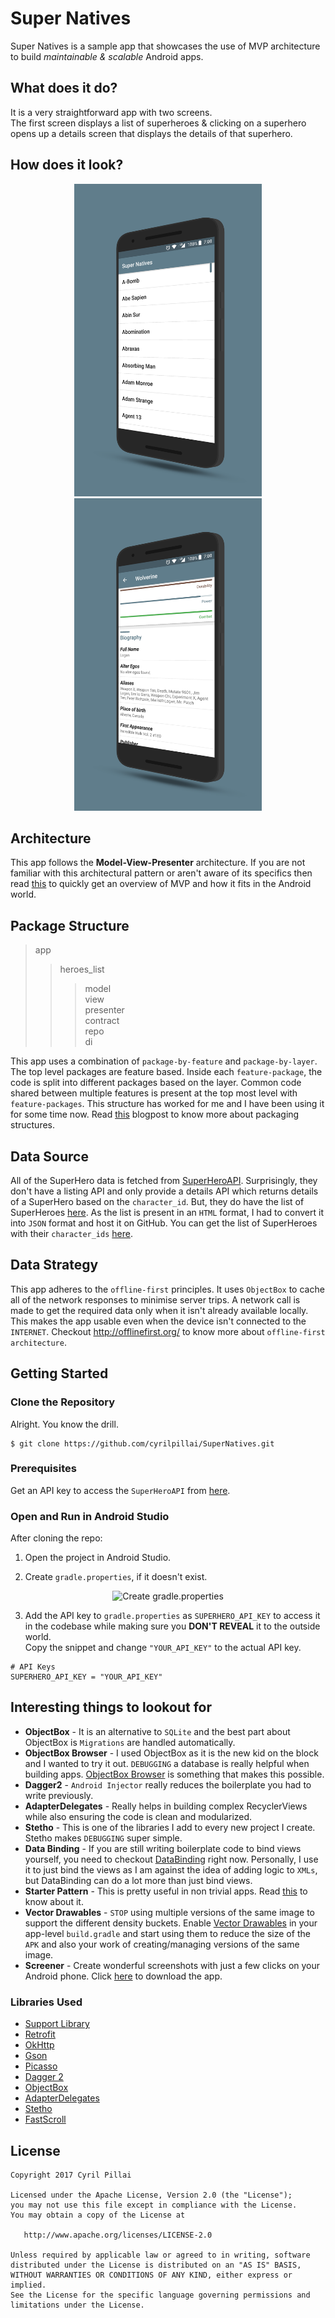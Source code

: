 # Super Natives

Super Natives is a sample app that showcases the use of MVP architecture to build *maintainable & scalable* Android apps.


## What does it do?
It is a very straightforward app with two screens.
<br>The first screen displays a list of superheroes & clicking on a superhero opens up a details screen that displays the details of that superhero.

## How does it look?

<p align="center">
  <img src="/assets/list_screen.png" alt="Screenshots"  height="500" width="300"/>
  <img src="/assets/details_screen.png" alt="Screenshots"  height="500" width="300"/>
</p>

## Architecture
This app follows the **Model-View-Presenter** architecture. If you are not familiar with this architectural pattern or aren't aware of its specifics then read [this](https://antonioleiva.com/mvp-android/) to quickly get an overview of MVP and how it fits in the Android world.

## Package Structure
> app
>> heroes_list
>>> model<br>
>>> view<br>
>>> presenter<br>
>>> contract<br>
>>> repo<br>
>>> di<br>

This app uses a combination of `package-by-feature` and `package-by-layer`. The top level packages are feature based. Inside each `feature-package`, the code is split into different packages based on the layer. Common code shared between multiple features is present at the top most level with `feature-packages`. This structure has worked for me and I have been using it for some time now. Read [this](http://www.javapractices.com/topic/TopicAction.do?Id=205) blogpost to know more about packaging structures.

## Data Source
All of the SuperHero data is fetched from [SuperHeroAPI](http://superheroapi.com/). Surprisingly, they don't have a listing API and only provide a details API which returns details of a SuperHero based on the `character_id`. But, they do have the list of SuperHeroes [here](http://superheroapi.com/ids.html). As the list is present in an `HTML` format, I had to convert it into `JSON` format and host it on GitHub. You can get the list of SuperHeroes with their `character_ids` [here](https://cyrilpillai.github.io/SuperHeroes/list.json).

## Data Strategy
This app adheres to the `offline-first` principles. It uses `ObjectBox` to cache all of the network responses to minimise server trips. A network call is made to get the required data only when it isn't already available locally. This makes the app usable even when the device isn't connected to the `INTERNET`. Checkout http://offlinefirst.org/ to know more about `offline-first architecture`.

## Getting Started

### Clone the Repository

Alright. You know the drill.

```
$ git clone https://github.com/cyrilpillai/SuperNatives.git
```

### Prerequisites
Get an API key to access the `SuperHeroAPI` from [here](http://superheroapi.com/).

### Open and Run in Android Studio

After cloning the repo:

1. Open the project in Android Studio.

2. Create `gradle.properties`, if it doesn't exist.

<p align="center">
  <img src="https://media.giphy.com/media/xUNd9X3bbwIuMyDxkY/giphy.gif" alt="Create gradle.properties"/>
</p>

3. Add the API key to `gradle.properties` as `SUPERHERO_API_KEY` to access it in the codebase while making sure you **DON'T REVEAL** it to the outside world. <br> Copy the snippet and change `"YOUR_API_KEY"` to the actual API key.
```
# API Keys
SUPERHERO_API_KEY = "YOUR_API_KEY"
```

## Interesting things to lookout for
* **ObjectBox** - It is an alternative to `SQLite` and the best part about ObjectBox is `Migrations` are handled automatically.
* **ObjectBox Browser** - I used ObjectBox as it is the new kid on the block and I wanted to try it out. `DEBUGGING` a database is really helpful when building apps. [ObjectBox Browser](http://objectbox.io/objectbox-1-1-introduces-data-browser/) is something that makes this possible.
* **Dagger2** - `Android Injector` really reduces the boilerplate you had to write previously.
* **AdapterDelegates** - Really helps in building complex RecyclerViews while also ensuring the code is clean and modularized.
* **Stetho** - This is one of the libraries I add to every new project I create. Stetho makes `DEBUGGING` super simple.
* **Data Binding** - If you are still writing boilerplate code to bind views yourself, you need to checkout [DataBinding](https://developer.android.com/topic/libraries/data-binding/index.html) right now. Personally, I use it to just bind the views as I am against the idea of adding logic to `XMLs`, but DataBinding can do a lot more than just bind views.
* **Starter Pattern** - This is pretty useful in non trivial apps. Read [this](https://hackernoon.com/object-oriented-tricks-4-starter-pattern-android-edition-1844e1a8522d) to know about it.
* **Vector Drawables** - `STOP` using multiple versions of the same image to support the different density buckets. Enable [Vector Drawables](https://developer.android.com/guide/topics/graphics/vector-drawable-resources.html) in your app-level `build.gradle` and start using them to reduce the size of the `APK` and also your work of creating/managing versions of the same image.
* **Screener** - Create wonderful screenshots with just a few clicks on your Android phone. Click [here](https://play.google.com/store/apps/details?id=de.toastcode.screener&hl=en) to download the app.


### Libraries Used
* [Support Library](https://developer.android.com/topic/libraries/support-library/index.html)
* [Retrofit](http://square.github.io/retrofit/)
* [OkHttp](http://square.github.io/okhttp/)
* [Gson](https://github.com/google/gson)
* [Picasso](http://square.github.io/picasso/)
* [Dagger 2](https://google.github.io/dagger/)
* [ObjectBox](http://objectbox.io/)
* [AdapterDelegates](https://github.com/sockeqwe/AdapterDelegates)
* [Stetho](http://facebook.github.io/stetho/)
* [FastScroll](https://github.com/FutureMind/recycler-fast-scroll)

## License
```
Copyright 2017 Cyril Pillai

Licensed under the Apache License, Version 2.0 (the "License");
you may not use this file except in compliance with the License.
You may obtain a copy of the License at

   http://www.apache.org/licenses/LICENSE-2.0

Unless required by applicable law or agreed to in writing, software
distributed under the License is distributed on an "AS IS" BASIS,
WITHOUT WARRANTIES OR CONDITIONS OF ANY KIND, either express or implied.
See the License for the specific language governing permissions and
limitations under the License.
